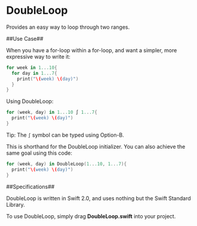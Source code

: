 # DoubleLoop
Provides an easy way to loop through two ranges.

##Use Case##

When you have a for-loop within a for-loop, and want a simpler, more expressive way to write it:

```swift
for week in 1...10{
  for day in 1...7{
    print("\(week) \(day)")
  }
}
```

Using DoubleLoop:

```swift
for (week, day) in 1...10 ∫ 1...7{
  print("\(week) \(day)")
}
```

Tip: The `∫` symbol can be typed using Option-B.

This is shorthand for the DoubleLoop initializer. You can also achieve the same goal using this code:

```swift
for (week, day) in DoubleLoop(1...10, 1...7){
  print("\(week) \(day)")
}
```

##Specifications##

DoubleLoop is written in Swift 2.0, and uses nothing but the Swift Standard Library.

To use DoubleLoop, simply drag **DoubleLoop.swift** into your project. 
